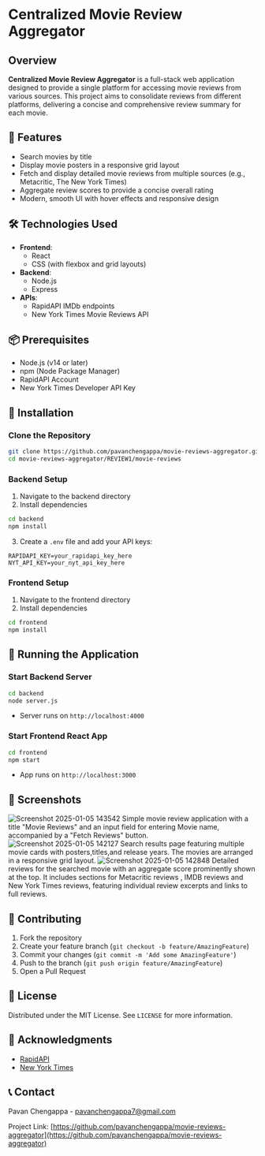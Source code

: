 
# Centralized Movie Review Aggregator

## Overview
**Centralized Movie Review Aggregator** is a full-stack web application designed to provide a single platform for accessing movie reviews from various sources. This project aims to consolidate reviews from different platforms, delivering a concise and comprehensive review summary for each movie.

## 🌟 Features
- Search movies by title
- Display movie posters in a responsive grid layout
- Fetch and display detailed movie reviews from multiple sources (e.g., Metacritic, The New York Times)
- Aggregate review scores to provide a concise overall rating
- Modern, smooth UI with hover effects and responsive design

## 🛠 Technologies Used
- **Frontend**: 
  - React
  - CSS (with flexbox and grid layouts)
- **Backend**: 
  - Node.js
  - Express
- **APIs**: 
  - RapidAPI IMDb endpoints
  - New York Times Movie Reviews API

## 📦 Prerequisites
- Node.js (v14 or later)
- npm (Node Package Manager)
- RapidAPI Account
- New York Times Developer API Key

## 🚀 Installation

### Clone the Repository
```bash
git clone https://github.com/pavanchengappa/movie-reviews-aggregator.git
cd movie-reviews-aggregator/REVIEW1/movie-reviews
```

### Backend Setup
1. Navigate to the backend directory
2. Install dependencies
```bash
cd backend
npm install
```
3. Create a `.env` file and add your API keys:
```
RAPIDAPI_KEY=your_rapidapi_key_here
NYT_API_KEY=your_nyt_api_key_here
```

### Frontend Setup
1. Navigate to the frontend directory
2. Install dependencies
```bash
cd frontend
npm install
```

## 🔧 Running the Application

### Start Backend Server
```bash
cd backend
node server.js
```
- Server runs on `http://localhost:4000`

### Start Frontend React App
```bash
cd frontend
npm start
```
- App runs on `http://localhost:3000`

## 🌈 Screenshots
![Screenshot 2025-01-05 143542](https://github.com/user-attachments/assets/12ec75b5-df78-42de-b1df-26aa094b8a3d)
Simple movie review application with a title "Movie Reviews" and an input field for entering Movie name, accompanied by a "Fetch Reviews" button.
![Screenshot 2025-01-05 142127](https://github.com/user-attachments/assets/36b61232-15f6-4f24-936b-2cbf88383987)
Search results page featuring multiple movie cards with posters,titles,and release years. The movies are arranged in a responsive grid layout.
![Screenshot 2025-01-05 142848](https://github.com/user-attachments/assets/99a2e611-b5de-48f9-a27f-40db9d38af30)
Detailed reviews for the searched movie with an aggregate score prominently shown at the top. It includes sections for Metacritic reviews , IMDB reviews and New York Times reviews, featuring individual review excerpts and links to full reviews.




## 🤝 Contributing
1. Fork the repository
2. Create your feature branch (`git checkout -b feature/AmazingFeature`)
3. Commit your changes (`git commit -m 'Add some AmazingFeature'`)
4. Push to the branch (`git push origin feature/AmazingFeature`)
5. Open a Pull Request

## 📝 License
Distributed under the MIT License. See `LICENSE` for more information.

## 🙌 Acknowledgments
- [RapidAPI](https://rapidapi.com)
- [New York Times](https://www.nytimes.com)

## 📞 Contact
Pavan Chengappa - pavanchengappa7@gmail.com

Project Link: [https://github.com/pavanchengappa/movie-reviews-aggregator](https://github.com/pavanchengappa/movie-reviews-aggregator)

